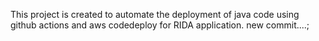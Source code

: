 This project is created to automate the deployment of java code using github actions and aws codedeploy for RIDA application. 
new commit....;
